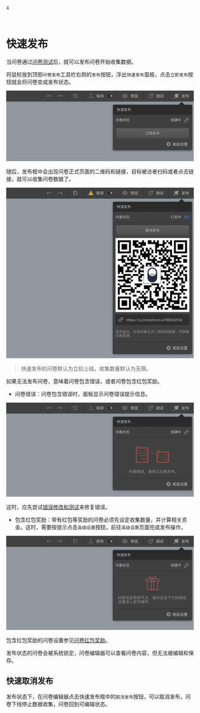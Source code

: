 ```index
4
```

```tag

```

```summary

```
# 快速发布
当问卷通过[问卷测试](../../06preview/03debugAndTest.md)后，就可以发布问卷开始收集数据。

将鼠标放到顶部`问卷发布`工具栏右侧的`发布`按钮，浮出`快速发布`面板，点击`立即发布`按钮就会将问卷变成发布状态。

<img src='../assets/06publish/04quiicPublish/normal.png'>

随后，发布框中会出现问卷正式页面的二维码和链接，目标被访者扫码或者点击链接，就可以收集问卷数据了。

<img src='../assets/06publish/04quiicPublish/online.png'>

> 快速发布的问卷默认为立刻上线，收集数量默认为无限。

如果无法发布问卷，意味着问卷包含错误，或者问卷包含红包奖励。
+ 问卷错误：问卷包含错误时，面板显示问卷错误提示信息。

<img src='../assets/06publish/04quiicPublish/error.png'>

这时，应先尝试[错误修改和测试](./debug.md)来修复错误。

+ 包含红包奖励：带有红包等奖励的问卷必须先设定收集数量，并计算相关资金。这时，需要按提示点击`高级设置`按钮，前往`高级设置`页面完成发布操作，

<img src='../assets/06publish/04quiicPublish/reward.png'>

  包含红包奖励的问卷设置参见[问卷红包奖励](./reward.md)。

发布状态的问卷会被系统锁定，问卷编辑器可以查看问卷内容，但无法被编辑和保存。

## 快速取消发布
发布状态下，在问卷编辑器点击快速发布框中的`取消发布`按钮，可以取消发布，问卷下线停止数据收集，问卷回到可编辑状态。



